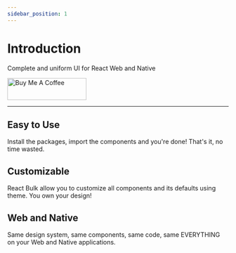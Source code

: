 ```yaml
---
sidebar_position: 1
---
```


# Introduction
Complete and uniform UI for React Web and Native

<a href="https://www.buymeacoffee.com/caioedut" target="_blank">
  <img src="https://cdn.buymeacoffee.com/buttons/v2/default-violet.png" alt="Buy Me A Coffee" width="180" height="50">
</a>

---

## Easy to Use
Install the packages, import the components and you're done! That's it, no time wasted.

## Customizable
React Bulk allow you to customize all components and its defaults using theme. You own your design!

## Web and Native
Same design system, same components, same code, same EVERYTHING on your Web and Native applications.
